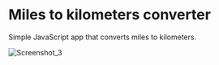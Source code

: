 # Miles to kilometers converter
Simple JavaScript app that converts miles to kilometers.

![Screenshot_3](https://github.com/user-attachments/assets/67693908-4982-4143-8b01-bd3da9f2a4f5)
